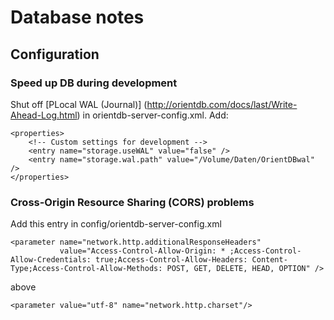 # Database notes

## Configuration

### Speed up DB during development

Shut off [PLocal WAL (Journal)] (http://orientdb.com/docs/last/Write-Ahead-Log.html) in orientdb-server-config.xml. Add:
    
    <properties>
        <!-- Custom settings for development -->
        <entry name="storage.useWAL" value="false" />
		<entry name="storage.wal.path" value="/Volume/Daten/OrientDBwal" />
    </properties>
    
### Cross-Origin Resource Sharing (CORS) problems

Add this entry in config/orientdb-server-config.xml

    <parameter name="network.http.additionalResponseHeaders" 
               value="Access-Control-Allow-Origin: * ;Access-Control-Allow-Credentials: true;Access-Control-Allow-Headers: Content-Type;Access-Control-Allow-Methods: POST, GET, DELETE, HEAD, OPTION" />

above

    <parameter value="utf-8" name="network.http.charset"/>